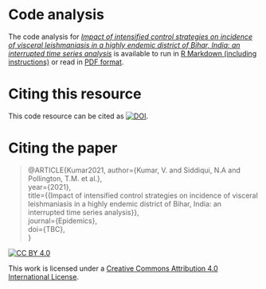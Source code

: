 # Code analysis
The code analysis for [*Impact of intensified control strategies on incidence of visceral leishmaniasis in a highly endemic district of Bihar, India: an interrupted time series analysis*](https://www.researchgate.net/publication/344720043_Impact_of_intensified_control_strategies_on_incidence_of_visceral_leishmaniasis_in_a_highly_endemic_district_of_Bihar_India) is available to run in [R Markdown (including instructions)](code_analysis.Rmd) or read in [PDF format](code_analysis.pdf). 

# Citing this resource
This code resource can be cited as [![DOI](https://zenodo.org/badge/DOI/blah.svg)](https://doi.org/).

# Citing the paper

> @ARTICLE{Kumar2021,
 author={Kumar, V. and Siddiqui, N.A and Pollington, T.M. et al.},  
 year={2021},  
 title={{Impact of intensified control strategies on incidence of visceral leishmaniasis in a highly endemic district of Bihar, India: an interrupted time series analysis}},  
 journal={Epidemics},  
 doi={TBC},  
}

[![CC BY 4.0][cc-by-shield]][cc-by]  

This work is licensed under a [Creative Commons Attribution 4.0 International License][cc-by].  

[cc-by]: http://creativecommons.org/licenses/by/4.0/  
[cc-by-shield]: https://img.shields.io/badge/License-CC%20BY%204.0-lightgrey.svg  
